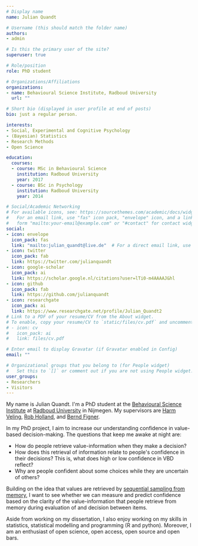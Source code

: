 ```yaml
---
# Display name
name: Julian Quandt

# Username (this should match the folder name)
authors:
- admin

# Is this the primary user of the site?
superuser: true

# Role/position
role: PhD student

# Organizations/Affiliations
organizations:
- name: Behavioural Science Institute, Radboud University
  url: ""

# Short bio (displayed in user profile at end of posts)
bio: just a regular person.

interests:
- Social, Experimental and Cognitive Psychology
- (Bayesian) Statistics
- Research Methods
- Open Science

education:
  courses:
  - course: MSc in Behavioural Science
    institution: Radboud University
    year: 2017
  - course: BSc in Psychology
    institution: Radboud University
    year: 2014

# Social/Academic Networking
# For available icons, see: https://sourcethemes.com/academic/docs/widgets/#icons
#   For an email link, use "fas" icon pack, "envelope" icon, and a link in the
#   form "mailto:your-email@example.com" or "#contact" for contact widget.
social:
- icon: envelope
  icon_pack: fas
  link: "mailto:julian_quandt@live.de"  # For a direct email link, use "mailto:julian_quandt@live.de".
- icon: twitter
  icon_pack: fab
  link: https://twitter.com/julianquandt
- icon: google-scholar
  icon_pack: ai
  link: https://scholar.google.nl/citations?user=lTi0-m4AAAAJ&hl
- icon: github
  icon_pack: fab
  link: https://github.com/julianquandt
- icon: researchgate
  icon_pack: ai
  link: https://www.researchgate.net/profile/Julian_Quandt2
# Link to a PDF of your resume/CV from the About widget.
# To enable, copy your resume/CV to `static/files/cv.pdf` and uncomment the lines below.  
# - icon: cv
#   icon_pack: ai
#   link: files/cv.pdf

# Enter email to display Gravatar (if Gravatar enabled in Config)
email: ""

# Organizational groups that you belong to (for People widget)
#   Set this to `[]` or comment out if you are not using People widget.  
user_groups:
- Researchers
- Visitors
---
```



My name is Julian Quandt. I'm a PhD student at the [Behavioural Science Institute](https://www.ru.nl/bsi/) at [Radboud University](https://www.ru.nl/english/) in Nijmegen.
My supervisors are [Harm Veling](https://harmveling.wordpress.com/), [Rob Holland](https://www.ru.nl/english/people/holland-r/), and [Bernd Figner](http://decision-lab.org/).

In my PhD project, I aim to increase our understanding confidence in value-based decision-making.
The questions that keep me awake at night are:

- How do people retrieve value-information when they make a decision?
- How does this retrieval of information relate to people's confidence in their decisions? This is, what does high or low confidence in VBD reflect?
- Why are people confident about some choices while they are uncertain of others?

Building on the idea that values are retrieved by [sequential sampling from memory](https://www.ncbi.nlm.nih.gov/pubmed/27253447), I want to see whether we can measure and predict confidence based on the clarity of the value-information that people retrieve from memory during evaluation of and decision between items.

Aside from working on my dissertation, I also enjoy working on my skills in statistics, statistical modelling and programming (R and python). Moreover, I am an enthusiast of open science, open access, open source and open bars.
